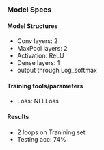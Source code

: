 ### Model Specs

#### Model Structures
- Conv layers: 2
- MaxPool layers: 2
- Activation: ReLU
- Dense layers: 1
- output through Log_softmax

#### Training tools/parameters
- Loss: NLLLoss

#### Results
- 2 loops on Tranining set
- Testing acc: 74%
